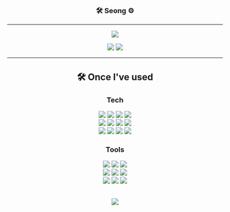 <div align="center">
  
  ### 🛠 Seong ⚙
  
  ---
  
<a href="https://hits.seeyoufarm.com"><img src="https://hits.seeyoufarm.com/api/count/incr/badge.svg?url=https%3A%2F%2Fgithub.com%2Fsme1029&count_bg=%235B5C5B&title_bg=%23000000&icon=github.svg&icon_color=%23E7E7E7&title=GitHub&edge_flat=false"/></a>
 
<a href="https://velog.io/@">
    <img src="https://img.shields.io/badge/velog-3DDC84?style=flat-square&logo=velog&logoColor=white"/></a>
<a href="https://literate-change-d7c.notion.site/">
    <img src="https://img.shields.io/badge/Seong-ffffff?style=flat-square&logo=notion&logoColor=black"/></a>
  
  * * *

## 🛠 Once I've used
### **Tech**
<p>
<img src="https://img.shields.io/badge/java-FF0000?style=for-the-badge&logo=Java&logoColor=white">
<img src="https://img.shields.io/badge/spring-6DB33F?style=for-the-badge&logo=spring&logoColor=white">
<img src="https://img.shields.io/badge/springboot-6DB33F?style=for-the-badge&logo=springboot&logoColor=white">
<img src="https://img.shields.io/badge/oracle-F80000?style=for-the-badge&logo=oracle&logoColor=white">
</br>
<img src="https://img.shields.io/badge/javascript-F7DF1E?style=for-the-badge&logo=javascript&logoColor=black">
<img src="https://img.shields.io/badge/kotlin-7F52FF?style=for-the-badge&logo=kotlin&logoColor=white">
<img src="https://img.shields.io/badge/Android-3DDC84?style=for-the-badge&logo=android&logoColor=white">
<img src="https://img.shields.io/badge/node.JS-339933?style=for-the-badge&logo=node.JS&logoColor=white">
<br>
<img src="https://img.shields.io/badge/react-61DAFB?style=for-the-badge&logo=react&logoColor=black">
<img src="https://img.shields.io/badge/redux-764ABC?style=for-the-badge&logo=redux&logoColor=white">
<img src="https://img.shields.io/badge/html5-E34F26?style=for-the-badge&logo=html5&logoColor=white">
<img src="https://img.shields.io/badge/css3-1572B6?style=for-the-badge&logo=css3&logoColor=white">
<br>
</p>

### **Tools**
<p>
<img src="https://img.shields.io/badge/eclipse-2C2255?style=for-the-badge&logo=eclipse&logoColor=white"/>
<img src="https://img.shields.io/badge/VSCode-007ACC?style=for-the-badge&logo=Visual Studio Code&logoColor=white"/>
<img src="https://img.shields.io/badge/IntelliJ-000000?style=for-the-badge&logo=IntelliJ IDEA&logoColor=white"/>
<br>
<img src="https://img.shields.io/badge/Git-F05032?style=for-the-badge&logo=Git&logoColor=white"/>
<img src="https://img.shields.io/badge/Github-181717?style=for-the-badge&logo=github&logoColor=white">
<img src="https://img.shields.io/badge/Gitlab-FC6D26?style=for-the-badge&logo=gitlab&logoColor=white"/>
<br>
<img src="https://img.shields.io/badge/Notion-000000?style=for-the-badge&logo=notion&logoColor=white"/>
<img src="https://img.shields.io/badge/Slack-4A154B?style=for-the-badge&logo=Slack&logoColor=white">
<img src="https://img.shields.io/badge/Figma-F24E1E?style=for-the-badge&logo=Figma&logoColor=white"/>
</p>

  <br>

<img align="center" src="https://github-readme-stats.vercel.app/api/top-langs/?username=sme1029&theme=dracula&exclude_repo=Computer-Science-Engineering&layout=compact&langs_count=10"/>
 
</div>
